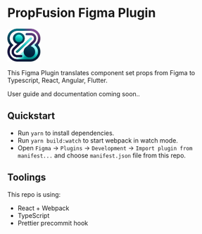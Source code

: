 # PropFusion Figma Plugin

<img src="src/app/assets/logo.png" alt="PropFusion" width="75 " height="75 ">

This Figma Plugin translates component set props from Figma to Typescript, React, Angular, Flutter.

User guide and documentation coming soon..


## Quickstart

- Run `yarn` to install dependencies.
- Run `yarn build:watch` to start webpack in watch mode.
- Open `Figma` -> `Plugins` -> `Development` -> `Import plugin from manifest...` and choose `manifest.json` file from this repo.

## Toolings

This repo is using:

- React + Webpack
- TypeScript
- Prettier precommit hook
